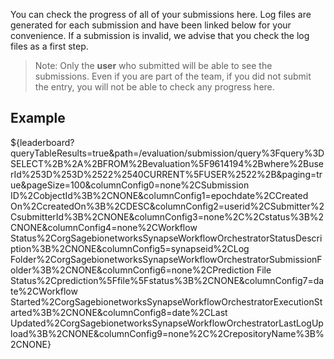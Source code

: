 <!-- markdownlint-disable-next-line first-line-h1 -->
You can check the progress of all of your submissions here. Log files are generated for each submission and have been linked below for your convenience. If a submission is invalid, we advise that you check the log files as a first step.

> Note: Only the **user** who submitted will be able to see the submissions.  Even if you are part of the team, if you did not submit the entry, you will not be able to check any progress here.

## **Example**

${leaderboard?queryTableResults=true&path=/evaluation/submission/query%3Fquery%3DSELECT%2B%2A%2BFROM%2Bevaluation%5F9614194%2Bwhere%2BuserId%253D%253D%2522%2540CURRENT%5FUSER%2522%2B&paging=true&pageSize=100&columnConfig0=none%2CSubmission ID%2CobjectId%3B%2CNONE&columnConfig1=epochdate%2CCreated On%2CcreatedOn%3B%2CDESC&columnConfig2=userid%2CSubmitter%2CsubmitterId%3B%2CNONE&columnConfig3=none%2C%2Cstatus%3B%2CNONE&columnConfig4=none%2CWorkflow Status%2CorgSagebionetworksSynapseWorkflowOrchestratorStatusDescription%3B%2CNONE&columnConfig5=synapseid%2CLog Folder%2CorgSagebionetworksSynapseWorkflowOrchestratorSubmissionFolder%3B%2CNONE&columnConfig6=none%2CPrediction File Status%2Cprediction%5Ffile%5Fstatus%3B%2CNONE&columnConfig7=date%2CWorkflow Started%2CorgSagebionetworksSynapseWorkflowOrchestratorExecutionStarted%3B%2CNONE&columnConfig8=date%2CLast Updated%2CorgSagebionetworksSynapseWorkflowOrchestratorLastLogUpload%3B%2CNONE&columnConfig9=none%2C%2CrepositoryName%3B%2CNONE}
